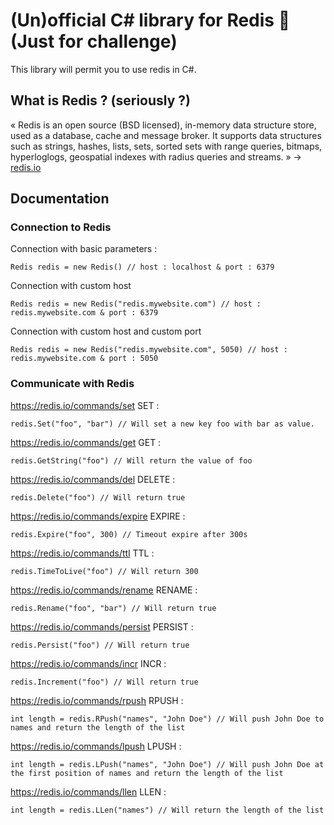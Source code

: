 # (Un)official C# library for Redis 💓 (Just for challenge)

This library will permit you to use redis in C#. 

## What is Redis ? (seriously ?)

« Redis is an open source (BSD licensed), in-memory data structure store, used as a database, cache and message broker. It supports data structures such as strings, hashes, lists, sets, sorted sets with range queries, bitmaps, hyperloglogs, geospatial indexes with radius queries and streams. » -> [redis.io](https://www.redis.io)

## Documentation

### Connection to Redis

Connection with basic parameters : 

```
Redis redis = new Redis() // host : localhost & port : 6379
```
Connection with custom host
```
Redis redis = new Redis("redis.mywebsite.com") // host : redis.mywebsite.com & port : 6379
```
Connection with custom host and custom port
```
Redis redis = new Redis("redis.mywebsite.com", 5050) // host : redis.mywebsite.com & port : 5050
```

### Communicate with Redis 

https://redis.io/commands/set
SET : 

```
redis.Set("foo", "bar") // Will set a new key foo with bar as value.
```

https://redis.io/commands/get
GET : 

```
redis.GetString("foo") // Will return the value of foo
```

https://redis.io/commands/del
DELETE : 

```
redis.Delete("foo") // Will return true
```

https://redis.io/commands/expire
EXPIRE : 

```
redis.Expire("foo", 300) // Timeout expire after 300s
```

https://redis.io/commands/ttl
TTL : 

```
redis.TimeToLive("foo") // Will return 300
```

https://redis.io/commands/rename
RENAME : 

```
redis.Rename("foo", "bar") // Will return true
```


https://redis.io/commands/persist
PERSIST : 

```
redis.Persist("foo") // Will return true
```


https://redis.io/commands/incr
INCR : 

```
redis.Increment("foo") // Will return true
```


https://redis.io/commands/rpush
RPUSH : 

```
int length = redis.RPush("names", "John Doe") // Will push John Doe to names and return the length of the list
```


https://redis.io/commands/lpush
LPUSH : 

```
int length = redis.LPush("names", "John Doe") // Will push John Doe at the first position of names and return the length of the list
```


https://redis.io/commands/llen
LLEN : 

```
int length = redis.LLen("names") // Will return the length of the list
```


